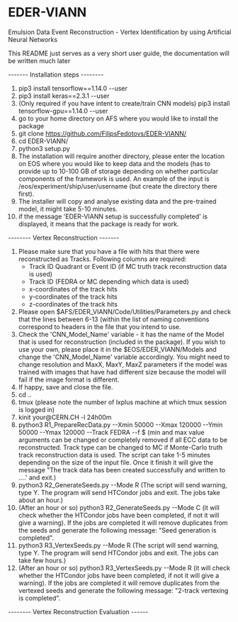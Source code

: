 # EDER-VIANN
Emulsion Data Event Reconstruction - Vertex Identification by using Artificial Neural Networks

This README just serves as a very short user guide, the documentation will be written much later

------- Installation steps --------

1) pip3 install tensorflow==1.14.0 --user
2) pip3 install keras==2.3.1 --user
3) (Only required if you have intent to create/train CNN models) pip3 install tensorflow-gpu==1.14.0 --user
4) go to your home directory on AFS where you would like to install the package
5) git clone https://github.com/FilipsFedotovs/EDER-VIANN/
6) cd EDER-VIANN/
7) python3 setup.py
8) The installation will require another directory, please enter the location on EOS where you would like to keep data and the models (has to provide up to 10-100 GB of storage depending on whether particular components of the framework is used. An example of the input is /eos/experiment/ship/user/username (but create the directory there first).
9) The installer will copy and analyse existing data and the pre-trained model, it might take 5-10 minutes.
10) if the message 'EDER-VIANN setup is successfully completed' is displayed, it means that the package is ready for work.

-------- Vertex Reconstruction -------
1) Please make sure that you have a file with hits that there were reconstructed as Tracks.
   Following columns are required: 
   - Track ID Quadrant or Event ID (if MC truth track reconstruction data is used)
   - Track ID (FEDRA or MC depending which data is used)
   - x-coordinates of the track hits
   - y-coordinates of the track hits
   - z-coordinates of the track hits
2) Please open $AFS/EDER_VIANN/Code/Utilities/Parameters.py and check that the lines between 6-13 (within the list of naming conventions correspond to headers in  the      file that you intend to use.
3) Check the 'CNN_Model_Name' variable - it has the name of the Model that is used for reconstruction (included in the package). If you wish to use your own, please place it in the $EOS/EDER_VIANN/Models and change the 'CNN_Model_Name' variable accordingly. You might need to change resolution and MaxX, MaxY, MaxZ parameters if the model was trained with images that have had different size because the model will fail if the image format is different.
4) If happy, save and close the file.
4) cd ..
5) tmux (please note the number of lxplus machine at which tmux session is logged in)
4) kinit your<username>@CERN.CH -l 24h00m
7) python3 R1_PrepareRecData.py --Xmin 50000 --Xmax 120000 --Ymin 50000 --Ymax 120000 --Track FEDRA --f $<your file with reconstructed tracks> (min and max value arguments can be changed or completely removed if all ECC data to be reconstructed. Track type can be changed to MC if Monte-Carlo truth track reconstruction data is used. The script can take 1-5 minutes depending on the size of the input file. Once it finish it will give the message "The track data has been created successfully and written to ....' and exit.)
8) python3 R2_GenerateSeeds.py --Mode R
   (The script will send warning, type Y. The program will send HTCondor jobs and exit. The jobs take about an hour.)
9) (After an hour or so) python3 R2_GenerateSeeds.py --Mode C (it will check whether the HTCondor jobs have been completed, if not it will give a warning).
   If the jobs are completed it will remove duplicates from the seeds and generate the following message: "Seed generation is completed".
10) python3 R3_VertexSeeds.py --Mode R
    (The script will send warning, type Y. The program will send HTCondor jobs and exit. The jobs can take few hours.)
11) (After an hour or so) python3 R3_VertexSeeds.py --Mode R (it will check whether the HTCondor jobs have been completed, if not it will give a warning).
   If the jobs are completed it will remove duplicates from the vertexed seeds and generate the following message: "2-track vertexing is completed".
   
 -------- Vertex Reconstruction Evaluation ------
 

